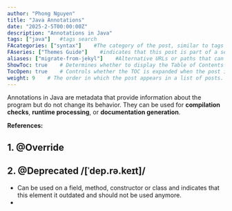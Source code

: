 ```yaml
---
author: "Phong Nguyen"
title: "Java Annotations"
date: "2025-2-5T00:00:00Z"
description: "Annotations in Java"
tags: ["java"]   #tags search
FAcategories: ["syntax"]    #The category of the post, similar to tags but usually for broader classification.
FAseries: ["Themes Guide"]    #indicates that this post is part of a series of related posts
aliases: ["migrate-from-jekyl"]    #Alternative URLs or paths that can be used to access this post, useful for redirects from old posts or similar content.
ShowToc: true    # Determines whether to display the Table of Contents (TOC) for the post.
TocOpen: true    # Controls whether the TOC is expanded when the post is loaded. 
weight: 9    # The order in which the post appears in a list of posts. Lower numbers make the post appear earlier.
---
```

Annotations in Java are metadata that provide information about the program but do not change its behavior. They can be used for **compilation checks**, **runtime processing**, or **documentation generation**.       

**References:** 

## 1. @Override

## 2. @Deprecated /[ˈdep.rə.keɪt]/
- Can be used on a field, method, constructor or class and indicates that this element it outdated and should not be used anymore.
- 

